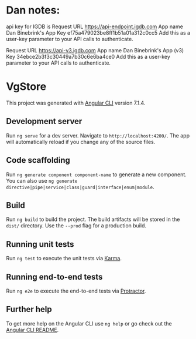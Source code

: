 # Dan notes:

api key for IGDB is 
Request URL
https://api-endpoint.igdb.com
App name
Dan Binebrink's App
Key
ef75a479023be8ff1b51a01a312c0cc5
Add this as a user-key parameter to your API calls to authenticate.

Request URL
https://api-v3.igdb.com
App name
Dan Binebrink's App (v3)
Key
34ebce2b3f3c30449a7b30c6e6ba4ce0
Add this as a user-key parameter to your API calls to authenticate.


# VgStore

This project was generated with [Angular CLI](https://github.com/angular/angular-cli) version 7.1.4.

## Development server

Run `ng serve` for a dev server. Navigate to `http://localhost:4200/`. The app will automatically reload if you change any of the source files.

## Code scaffolding

Run `ng generate component component-name` to generate a new component. You can also use `ng generate directive|pipe|service|class|guard|interface|enum|module`.

## Build

Run `ng build` to build the project. The build artifacts will be stored in the `dist/` directory. Use the `--prod` flag for a production build.

## Running unit tests

Run `ng test` to execute the unit tests via [Karma](https://karma-runner.github.io).

## Running end-to-end tests

Run `ng e2e` to execute the end-to-end tests via [Protractor](http://www.protractortest.org/).

## Further help

To get more help on the Angular CLI use `ng help` or go check out the [Angular CLI README](https://github.com/angular/angular-cli/blob/master/README.md).
